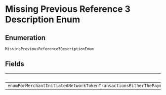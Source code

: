 
# Missing Previous Reference 3 Description Enum

## Enumeration

`MissingPreviousReference3DescriptionEnum`

## Fields

| Name |
|  --- |
| `enumForMerchantInitiatedNetworkTokenTransactionsEitherThePaymentSourcecardstoredCredentialpreviousNetworkTransactionReferenceOrPaymentSourcecardstoredCredentialpreviousTransactionReferenceMustBeIncludedInTheRequest` |

